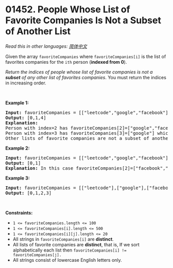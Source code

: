 # 01452. People Whose List of Favorite Companies Is Not a Subset of Another List

  _Read this in other languages:_
    [_简体中文_](README.zh-CN.md)

<p>Given the array <code>favoriteCompanies</code> where <code>favoriteCompanies[i]</code> is the list of favorites companies for the <code>ith</code> person (<strong>indexed from 0</strong>).</p>

<p><em>Return the indices of people whose list of favorite companies is not a <strong>subset</strong> of any other list of favorites companies</em>. You must return the indices in increasing order.</p>

<p>&nbsp;</p>
<p><strong>Example 1:</strong></p>

<pre>
<strong>Input:</strong> favoriteCompanies = [[&quot;leetcode&quot;,&quot;google&quot;,&quot;facebook&quot;],[&quot;google&quot;,&quot;microsoft&quot;],[&quot;google&quot;,&quot;facebook&quot;],[&quot;google&quot;],[&quot;amazon&quot;]]
<strong>Output:</strong> [0,1,4] 
<strong>Explanation:</strong> 
Person with index=2 has favoriteCompanies[2]=[&quot;google&quot;,&quot;facebook&quot;] which is a subset of favoriteCompanies[0]=[&quot;leetcode&quot;,&quot;google&quot;,&quot;facebook&quot;] corresponding to the person with index 0. 
Person with index=3 has favoriteCompanies[3]=[&quot;google&quot;] which is a subset of favoriteCompanies[0]=[&quot;leetcode&quot;,&quot;google&quot;,&quot;facebook&quot;] and favoriteCompanies[1]=[&quot;google&quot;,&quot;microsoft&quot;]. 
Other lists of favorite companies are not a subset of another list, therefore, the answer is [0,1,4].
</pre>

<p><strong>Example 2:</strong></p>

<pre>
<strong>Input:</strong> favoriteCompanies = [[&quot;leetcode&quot;,&quot;google&quot;,&quot;facebook&quot;],[&quot;leetcode&quot;,&quot;amazon&quot;],[&quot;facebook&quot;,&quot;google&quot;]]
<strong>Output:</strong> [0,1] 
<strong>Explanation:</strong> In this case favoriteCompanies[2]=[&quot;facebook&quot;,&quot;google&quot;] is a subset of favoriteCompanies[0]=[&quot;leetcode&quot;,&quot;google&quot;,&quot;facebook&quot;], therefore, the answer is [0,1].
</pre>

<p><strong>Example 3:</strong></p>

<pre>
<strong>Input:</strong> favoriteCompanies = [[&quot;leetcode&quot;],[&quot;google&quot;],[&quot;facebook&quot;],[&quot;amazon&quot;]]
<strong>Output:</strong> [0,1,2,3]
</pre>

<p>&nbsp;</p>
<p><strong>Constraints:</strong></p>

<ul>
	<li><code>1 &lt;= favoriteCompanies.length &lt;= 100</code></li>
	<li><code>1 &lt;= favoriteCompanies[i].length &lt;= 500</code></li>
	<li><code>1 &lt;= favoriteCompanies[i][j].length &lt;= 20</code></li>
	<li>All strings in <code>favoriteCompanies[i]</code> are <strong>distinct</strong>.</li>
	<li>All lists of favorite companies are <strong>distinct</strong>, that is, If we sort alphabetically each list then <code>favoriteCompanies[i] != favoriteCompanies[j].</code></li>
	<li>All strings consist of lowercase English letters only.</li>
</ul>

